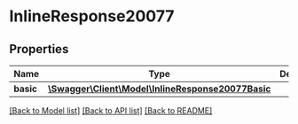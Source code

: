 # InlineResponse20077

## Properties
Name | Type | Description | Notes
------------ | ------------- | ------------- | -------------
**basic** | [**\Swagger\Client\Model\InlineResponse20077Basic**](InlineResponse20077Basic.md) |  | [optional] 

[[Back to Model list]](../README.md#documentation-for-models) [[Back to API list]](../README.md#documentation-for-api-endpoints) [[Back to README]](../README.md)


